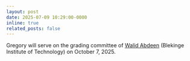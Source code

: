 ```yaml
---
layout: post
date: 2025-07-09 10:29:00-0000
inline: true
related_posts: false
---
```


Gregory will serve on the grading committee of <a href="https://scholar.google.com/citations?user=nna_TT4AAAAJ&hl=en&oi=ao">Walid Abdeen</a> (Blekinge Institute of Technology) on October 7, 2025.
